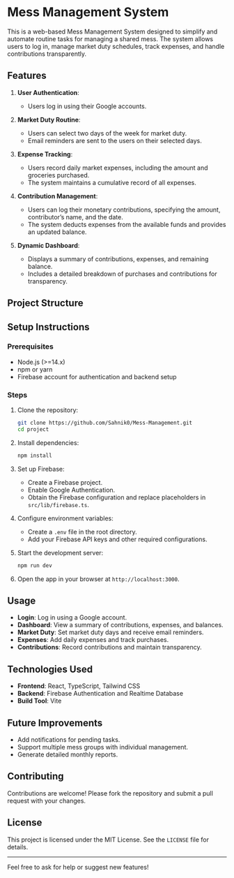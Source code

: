 # Mess Management System

This is a web-based Mess Management System designed to simplify and automate routine tasks for managing a shared mess. The system allows users to log in, manage market duty schedules, track expenses, and handle contributions transparently.

## Features

1. **User Authentication**:
   - Users log in using their Google accounts.

2. **Market Duty Routine**:
   - Users can select two days of the week for market duty.
   - Email reminders are sent to the users on their selected days.

3. **Expense Tracking**:
   - Users record daily market expenses, including the amount and groceries purchased.
   - The system maintains a cumulative record of all expenses.

4. **Contribution Management**:
   - Users can log their monetary contributions, specifying the amount, contributor’s name, and the date.
   - The system deducts expenses from the available funds and provides an updated balance.

5. **Dynamic Dashboard**:
   - Displays a summary of contributions, expenses, and remaining balance.
   - Includes a detailed breakdown of purchases and contributions for transparency.

## Project Structure


## Setup Instructions

### Prerequisites
- Node.js (>=14.x)
- npm or yarn
- Firebase account for authentication and backend setup

### Steps
1. Clone the repository:
   ```bash
   git clone https://github.com/Sahnik0/Mess-Management.git
   cd project
   ```

2. Install dependencies:
   ```bash
   npm install
   ```

3. Set up Firebase:
   - Create a Firebase project.
   - Enable Google Authentication.
   - Obtain the Firebase configuration and replace placeholders in `src/lib/firebase.ts`.

4. Configure environment variables:
   - Create a `.env` file in the root directory.
   - Add your Firebase API keys and other required configurations.

5. Start the development server:
   ```bash
   npm run dev
   ```

6. Open the app in your browser at `http://localhost:3000`.

## Usage
- **Login**: Log in using a Google account.
- **Dashboard**: View a summary of contributions, expenses, and balances.
- **Market Duty**: Set market duty days and receive email reminders.
- **Expenses**: Add daily expenses and track purchases.
- **Contributions**: Record contributions and maintain transparency.

## Technologies Used
- **Frontend**: React, TypeScript, Tailwind CSS
- **Backend**: Firebase Authentication and Realtime Database
- **Build Tool**: Vite

## Future Improvements
- Add notifications for pending tasks.
- Support multiple mess groups with individual management.
- Generate detailed monthly reports.

## Contributing
Contributions are welcome! Please fork the repository and submit a pull request with your changes.

## License
This project is licensed under the MIT License. See the `LICENSE` file for details.

---

Feel free to ask for help or suggest new features!


